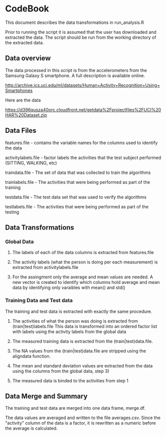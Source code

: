 # CodeBook

This document describes the data transformations in run_analysis.R

Prior to running the script it is assumed that the user has downloaded and
extracted the data.  The script should be run from the working directory of
the extracted data.

## Data overview

The data processed in this script is from the accelerometers from the Samsung Galaxy S smartphone. A full description is available online.

http://archive.ics.uci.edu/ml/datasets/Human+Activity+Recognition+Using+Smartphones

Here are the data

https://d396qusza40orc.cloudfront.net/getdata%2Fprojectfiles%2FUCI%20HAR%20Dataset.zip

## Data Files

features.file - contains the variable names for the columns used to identify the data

activitylabels.file - factor labels the activities that the test subject performed (SITTING, WALKING, etc)

traindata.file - The set of data that was collected to train the algorithms 

trainlabels.file - The activities that were being performed as part of the training 

testdata.file - The test data set that was used to verify the algorithms

testlabels.file - The activities that were being performed as part of the testing

## Data Transformations

### Global Data

1) The labels of each of the data columns is extracted from features.file

2) The activity labels (what the person is doing per each measurement)
is extracted from activitylabels.file

3) For the assingment only the average and mean values are needed. A new vector is created
to identify which columns hold average and mean data by identifying only varaibles with 
mean() and std()

### Training Data and Test data

The training and test data is extracted with exactly the same procedure.

1) The activities of what the person was doing is extracted from (train|test)labels.file  This data
is transformed into an ordered factor list with labels using the activity labels from the global
data

2) The measured training data is extracted from the (train|test)data.file.  

3) The NA values from the (train|test)data.file are stripped using the aligndata function.

4) The mean and standard deviation values are extracted from the data using the 
columns from the global data, step 3)

4) The measured data is binded to the activities from step 1

## Data Merge and Summary

The training and test data are merged into one data frame, merge.df.  

The data values are averaged and written to the file averages.csv.  Since the "activity" column of
the data is a factor, it is rewritten as a numeric before the average is calculated.



